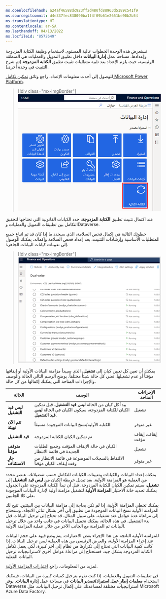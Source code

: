 ```yaml
---
ms.openlocfilehash: a24af46588dc923ff2d480fd88963d5189c541f9
ms.sourcegitcommit: d4e337fec838090ba1f4f09b61e2651be90b2b54
ms.translationtype: HT
ms.contentlocale: ar-SA
ms.lasthandoff: 04/13/2022
ms.locfileid: "8572649"
---
```

تستعرض هذه الوحدة الخطوات عالية المستوى لاستخدام وظيفة الكتابة المزدوجة وإعدادها. مساحة عمل **إدارة البيانات** داخل تطبيق التمويل والعمليات هي المنطقة الرئيسية، حيث يلزم الإعداد بعد تلبية متطلبات تثبيت تطبيق **الكتابة المزدوجة** (تم شرح التثبيت في وحدة أخرى).

للوصول إلى أحدث معلومات الإعداد، راجع وثائق [تمكين تكامل Microsoft Power Platform](/dynamics365/fin-ops-core/dev-itpro/power-platform/enable-power-platform-integration/?azure-portal=true).

> [!div class="mx-imgBorder"]
> [![لقطة شاشة للكتابة المزدوجة في خيارات استيراد/تصدير إدارة البيانات.](../media/dual-write.png)](../media/dual-write.png#lightbox)

عند اكتمال تثبيت تطبيق **الكتابة المزدوجة**، حدد الكيانات القانونية التي تحتاجها لتحقيق التكامل بين تطبيقات التمويل والعمليات وDataverse. 

خطوتك التالية هي إكمال فحص السلامة، الذي سيحدد ما إذا كان قد تم اتباع جميع المتطلبات الأساسية وإرشادات التثبيت. بعد إعداد فحص السلامة وإكماله، يمكنك الوصول إلى تعيينات كيانات البيانات الجاهزة.

> [!div class="mx-imgBorder"]
> [![لقطة شاشة لتعيينات كيانات الكتابة المزدوجة.](../media/dual-write-entity-mappings.png)](../media/dual-write-entity-mappings.png#lightbox)

يمكنك أن تعين كل تعيين كيان إلى **تشغيل**، الذي سيبدأ مزامنة البيانات الأولية أو إيقافها مؤقتاً أو عدم تشغيلها. تعني كل حالة شيئاً مختلفاً. يوضح الرسم التالي الحالة والوصف والإجراءات المتاحة التي يمكنك إكمالها من كل حالة.

|     الحالة          |     الوصف‏‎                                                                                                                                       |     الإجراءات المتاحة    |
|---------------------|-------------------------------------------------------------------------------------------------------------------------------------------------------|--------------------------|
|     **‏‏ليس قيد التشغيل**     |     يبدأ كل كيان من الحالة **ليس قيد التشغيل**. قبل تمكين الكيان للكتابة المزدوجة، سيكون الكيان في الحالة **ليس قيد التشغيل**.    |     تشغيل                  |
|     **تتم الآن تهيئة**    |     الكتابة الأولية/نسخ البيانات الموجودة مسبقاً                                                                                                            |     ‏‫غير متوفر                  |
|     **قيد التشغيل**         |     تم تمكين الكيان للكتابة المزدوجة                                                                                                                |     إيقاف، إيقاف مؤقت        |
|     **متوقف مؤقتاً**         |     الكيان في حالة الإيقاف المؤقت وجميع الطلبات الجديدة في قائمة الانتظار                                                                                     |     تشغيل                  |
|     **جارٍ الاستئناف**        |     الالتقاط بالسجلات الموضوعة في قائمة الانتظار من وقت إيقاف الكيان مؤقتاً                                                                                      |     ‏‫غير متوفر                  |

يمكنك إعداد البيانات والكيانات وتعيينات الكيانات للتكامل حسب تفضيلاتك. عنصر محدد من العملية هو المزامنة الأولية. بعد تبديل خريطة الكيان من **ليس قيد التشغيل** إلى **تشغيل**، سيتم تمكين الكيان للكتابة المزدوجة. قبل أن تبدأ الكتابة المزدوجة على الجدول، يمكنك تحديد خانة الاختيار **المزامنة الأولية** لتشغيل مزامنة أولية لإدارة البيانات الموجودة على كلا الجانبين.

يمكنك تخطي المزامنة الأولية، إذا لم تكن بحاجة إلى مزامنة البيانات بين البيئتين. تتيح لك المزامنة الأولية نسخ البيانات الموجودة من تطبيق إلى آخر بشكل ثنائي الاتجاه، وستحتاج إلى مراعاة عدة عوامل عند تشغيله. على سبيل المثال، قد تحتاج إلى ترحيل البيانات قبل بدء التشغيل. في هذه الحالة، يمكنك تحميل البيانات في جانب واحد من خلال ترحيل البيانات ثم المزامنة مع الجانب الآخر من خلال عملية المزامنة الأولية. 

للمزامنة الأولية الناتجة عن هذا الإجراء بعض الاعتبارات. يتم وضع قيود على حجم البيانات عند إجراء المزامنة الأولية، والغرض الرئيسي من هذه العملية ليس ترحيل البيانات. إذا كانت كمية البيانات التي تحتاج إلى تكرارها من نظام إلى آخر كبيرة، لكي يعمل تكامل الكتابة المزدوجة بشكل جيد، فستحتاج إلى مراعاة عوامل أخرى لاستراتيجيات ترحيل البيانات الفعلية. 

لمزيد من المعلومات، راجع [اعتبارات المزامنة الأولية](/dynamics365/fin-ops-core/dev-itpro/data-entities/dual-write/initial-sync-guidance/?azure-portal=true).

في تطبيقات التمويل والعمليات، إذا كنت تقوم بترحيل كميات كبيرة من البيانات، فيمكنك استخدام **معلمات إطار عمل استيراد/تصدير البيانات** في مساحة عمل **إدارة البيانات**. يوفر Dataverse استراتيجيات مختلفة لمساعدتك على إكمال ترحيل البيانات، مثل Microsoft Azure ‏Data Factory.
